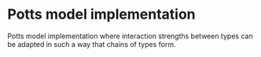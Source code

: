 # Potts model implementation

Potts model implementation where interaction strengths between types can be adapted in such a way that chains of types form. 
